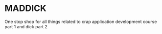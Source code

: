 # MADDICK
One stop shop for all things related to crap application development course part 1 and dick part 2
